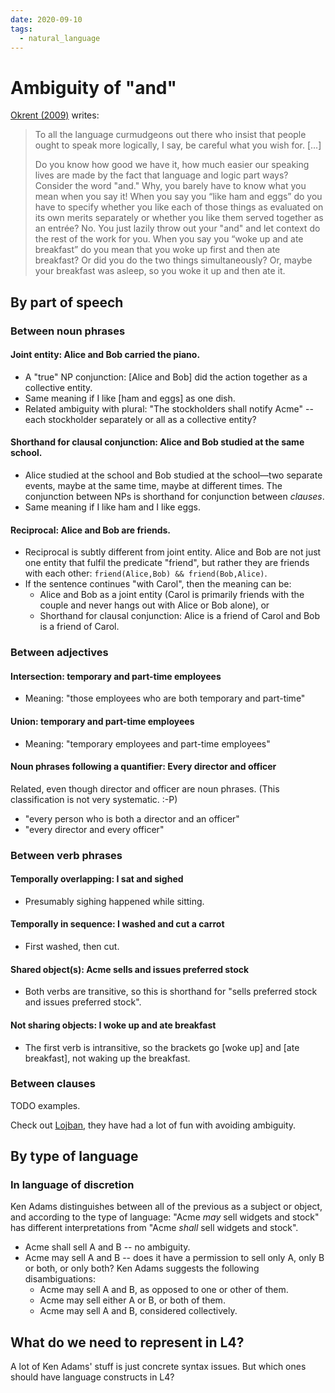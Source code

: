 ```yaml
---
date: 2020-09-10
tags:
  - natural_language
---
```


# Ambiguity of "and"

[Okrent (2009)](http://inthelandofinventedlanguages.com/) writes:

> To all the language curmudgeons out there who insist that people ought to speak more logically, I say, be careful what you wish for.
> […]
>
> Do you know how good we have it, how much easier our speaking lives are made by the fact that language and logic part ways? Consider the word "and." Why, you barely have to know what you mean when you say it! When you say you “like ham and eggs” do you have to specify whether you like each of those things as evaluated on its own merits separately or whether you like them served together as an entrée? No. You just lazily throw out your "and" and let context do the rest of the work for you. When you say you “woke up and ate breakfast” do you mean that you woke up first and then ate breakfast? Or did you do the two things simultaneously? Or, maybe your breakfast was asleep, so you woke it up and then ate it.
<!--Pshaw, you say. You know what I mean. Perhaps I do, says the Lojbanist. Perhaps I don’t.-->


## By part of speech

### Between noun phrases


#### Joint entity: Alice and Bob carried the piano.
  * A "true" NP conjunction: [Alice and Bob] did the action together as a collective entity.
  * Same meaning if I like [ham and eggs] as one dish.
  * Related ambiguity with plural: "The stockholders shall notify Acme" -- each stockholder separately or all as a collective entity?


#### Shorthand for clausal conjunction: Alice and Bob studied at the same school.
  * Alice studied at the school and Bob studied at the school—two separate events, maybe at the same time, maybe at different times. The conjunction between NPs is shorthand for conjunction between _clauses_.
  * Same meaning if I like ham and I like eggs.

#### Reciprocal: Alice and Bob are friends.
  * Reciprocal is subtly different from joint entity. Alice and Bob are not just one entity that fulfil the predicate "friend", but rather they are friends with each other: `friend(Alice,Bob) && friend(Bob,Alice)`.
  * If the sentence continues "with Carol", then the meaning can be:
    * Alice and Bob as a joint entity (Carol is primarily friends with the couple and never hangs out with Alice or Bob alone), or
    * Shorthand for clausal conjunction: Alice is a friend of Carol and Bob is a friend of Carol.

### Between adjectives

#### Intersection: temporary and part-time employees
* Meaning: "those employees who are both temporary and part-time"

#### Union: temporary and part-time employees
* Meaning: "temporary employees and part-time employees"

#### Noun phrases following a quantifier: Every director and officer
Related, even though director and officer are noun phrases. (This classification is not very systematic. :-P)
* "every person who is both a director and an officer"
* "every director and every officer"

### Between verb phrases

#### Temporally overlapping: I sat and sighed
* Presumably sighing happened while sitting.

#### Temporally in sequence: I washed and cut a carrot
* First washed, then cut.

#### Shared object(s): Acme sells and issues preferred stock
* Both verbs are transitive, so this is shorthand for "sells preferred stock and issues preferred stock".

#### Not sharing objects: I woke up and ate breakfast
* The first verb is intransitive, so the brackets go [woke up] and [ate breakfast], not waking up the breakfast.

### Between clauses
TODO examples.

Check out [Lojban](https://mw.lojban.org/papri/ELG._Conjunctions), they have had a lot of fun with avoiding ambiguity.

## By type of language

### In language of discretion

Ken Adams distinguishes between all of the previous as a subject or object, and according to the type of language: "Acme _may_ sell widgets and stock" has different interpretations from "Acme _shall_ sell widgets and stock".

* Acme shall sell A and B -- no ambiguity.
* Acme may sell A and B -- does it have a permission to sell only A, only B or both, or only both? Ken Adams suggests the following disambiguations:
  * Acme may sell A and B, as opposed to one or other of them.
  * Acme may sell either A or B, or both of them.
  * Acme may sell A and B, considered collectively.

## What do we need to represent in L4?

A lot of Ken Adams' stuff is just concrete syntax issues. But which ones should have language constructs in L4?
